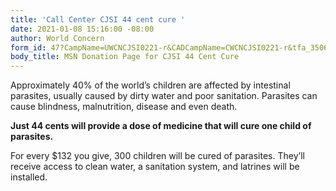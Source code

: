 ```yaml
---
title: 'Call Center CJSI 44 cent cure '
date: 2021-01-08 15:16:00 -08:00
author: World Concern
form_id: 47?CampName=UWCNCJSI0221-r&CADCampName=CWCNCJSI0221-r&tfa_3506=Canada&tfa_1244=44cent
body_title: MSN Donation Page for CJSI 44 Cent Cure
---
```


Approximately 40% of the world’s children are affected by intestinal parasites, usually caused by dirty water and poor sanitation. Parasites can cause blindness, malnutrition, disease and even death.

**Just 44 cents will provide a dose of medicine that will cure one child of parasites.** 

For every $132 you give, 300 children will be cured of parasites. They’ll receive access to clean water, a sanitation system, and latrines will be installed.
